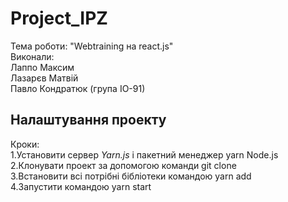 # Project_IPZ
Тема роботи: "Webtraining на react.js" <br/>
Виконали:<br/>
Лаппо Максим<br/>
Лазарєв Матвій<br/>
Павло Кондратюк (група ІО-91)<br/>
## Налаштування проекту  <br/>
Кроки:<br/>
  1.Установити сервер *Yarn.js* і пакетний менеджер yarn Node.js <br/>
  2.Клонувати проект за допомогою команди git clone <br/>
  3.Встановити всі потрібні бібліотеки командою yarn add <br/>
  4.Запустити командою yarn start 
